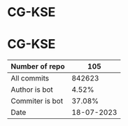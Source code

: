 # CG-KSE

# CG-KSE

| Number of repo | 105 |
|--|--|
| All commits | 842623 |
| Author is bot | 4.52% |
| Commiter is bot | 37.08% |
| Date | 18-07-2023 |
